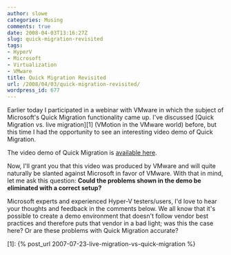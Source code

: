 ```yaml
---
author: slowe
categories: Musing
comments: true
date: 2008-04-03T13:16:27Z
slug: quick-migration-revisited
tags:
- HyperV
- Microsoft
- Virtualization
- VMware
title: Quick Migration Revisited
url: /2008/04/03/quick-migration-revisited/
wordpress_id: 677
---
```


Earlier today I participated in a webinar with VMware in which the subject of Microsoft's Quick Migration functionality came up. I've discussed [Quick Migration vs. live migration][1] (VMotion in the VMware world) before, but this time I had the opportunity to see an interesting video demo of Quick Migration.

The video demo of Quick Migration is [available here](http://blip.tv/file/793841/).

Now, I'll grant you that this video was produced by VMware and will quite naturally be slanted against Microsoft in favor of VMware. With that in mind, let me ask this question: **Could the problems shown in the demo be eliminated with a correct setup?**

Microsoft experts and experienced Hyper-V testers/users, I'd love to hear your thoughts and feedback in the comments below. We all know that it's possible to create a demo environment that doesn't follow vendor best practices and therefore puts that vendor in a bad light; was this the case here? Or are these problems with Quick Migration accurate?

[1]: {% post_url 2007-07-23-live-migration-vs-quick-migration %}
